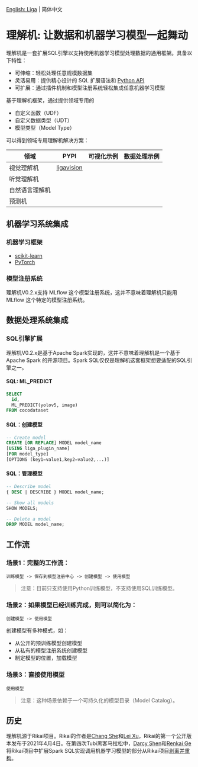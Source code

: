 [English: Liga](README.md) | 简体中文

# 理解机: 让数据和机器学习模型一起舞动

理解机是一套扩展SQL引擎以支持使用机器学习模型处理数据的通用框架。具备以下特性：

+ 可伸缩：轻松处理任意规模数据集
+ 灵活易用：提供精心设计的 SQL 扩展语法和 [Python API](README_PYTHON.md)
+ 可扩展：通过插件机制和模型注册系统轻松集成任意机器学习模型

基于理解机框架，通过提供领域专用的
+ 自定义函数（UDF）
+ 自定义数据类型（UDT）
+ 模型类型（Model Type）

可以得到领域专用理解机解决方案：

| 领域 | PYPI | 可视化示例 | 数据处理示例 |
|-----|-----------|------------|-|
| 视觉理解机 | [ligavision](README_VISION.md) | | | |
| 听觉理解机 | | | |
| 自然语言理解机 | | | |
| 预测机 |  | | | |

## 机器学习系统集成
### 机器学习框架
+ [scikit-learn](README_SKLEARN.md)
+ [PyTorch](https://gitee.com/komprenilo/liga-pytorch)

### 模型注册系统
理解机V0.2.x支持 MLflow 这个模型注册系统，这并不意味着理解机只能用 MLflow 这个特定的模型注册系统。

## 数据处理系统集成
### SQL引擎扩展
理解机V0.2.x是基于Apache Spark实现的，这并不意味着理解机是一个基于 Apache Spark 的开源项目。Spark SQL仅仅是理解机这套框架想要适配的SQL引擎之一。

#### SQL: ML_PREDICT
``` sql
SELECT
  id,
  ML_PREDICT(yolov5, image)
FROM cocodataset
```

#### SQL：创建模型
``` sql
-- Create model
CREATE [OR REPLACE] MODEL model_name
[USING liga_plugin_name]
[FOR model_type]
[OPTIONS (key1=value1,key2=value2,...)]
```

#### SQL：管理模型
``` sql
-- Describe model
{ DESC | DESCRIBE } MODEL model_name;

-- Show all models
SHOW MODELS;

-- Delete a model
DROP MODEL model_name;
```

## 工作流
### 场景1：完整的工作流：
```
训练模型 -> 保存到模型注册中心 -> 创建模型 -> 使用模型
```
> 注意：目前只支持使用Python训练模型，不支持使用SQL训练模型。

### 场景2：如果模型已经训练完成，则可以简化为：
```
创建模型 -> 使用模型
```
创建模型有多种模式，如：
+ 从公开的预训练模型创建模型
+ 从私有的模型注册系统创建模型
+ 制定模型的位置，加载模型

### 场景3：直接使用模型
```
使用模型
```
> 注意：这种场景依赖于一个可持久化的模型目录（Model Catalog）。

## 历史
理解机源于Rikai项目。Rikai的作者是[Chang She](https://github.com/changhiskhan)和[Lei Xu](https://github.com/eddyxu)，Rikai的第一个公开版本发布于2021年4月4日。在第四次Tubi黑客马拉松中，[Darcy Shen](https://github.com/da-tubi)和[Renkai Ge](https://github.com/Renkai)将Rikai项目中扩展Spark SQL实现调用机器学习模型的部分从Rikai项目[剥离并重构](https://github.com/komprenilo/liga/issues/13)。

